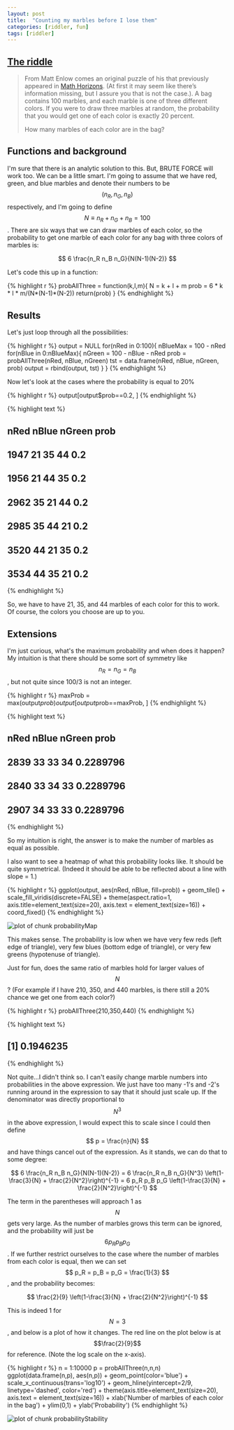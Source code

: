 ```yaml
---
layout: post
title:  "Counting my marbles before I lose them"
categories: [riddler, fun]
tags: [riddler]
---
```




## [The riddle](https://fivethirtyeight.com/features/can-you-count-your-marbles/)

> From Matt Enlow comes an original puzzle of his that previously appeared in [Math Horizons](http://digitaleditions.sheridan.com/publication/?i=648526&view=contentsBrowser). (At first it may seem like there’s information missing, but I assure you that is not the case.).  A bag contains 100 marbles, and each marble is one of three different colors. If you were to draw three marbles at random, the probability that you would get one of each color is exactly 20 percent.
>
> How many marbles of each color are in the bag?

## Functions and background

I'm sure that there is an analytic solution to this.  But, BRUTE FORCE will work too.  We can be a little smart.  I'm going to assume that we have red, green, and blue marbles and denote their numbers to be $$ (n_R, n_G, n_B) $$ respectively, and I'm going to define $$N \equiv n_R + n_G + n_B = 100$$.  There are six ways that we can draw marbles of each color, so the probability to get one marble of each color for any bag with three colors of marbles is:

$$
6 \frac{n_R n_B n_G}{N(N-1)(N-2)} 
$$

Let's code this up in a function:


{% highlight r %}
probAllThree = function(k,l,m){
    N = k + l + m
    prob = 6 * k * l * m/(N*(N-1)*(N-2))
    return(prob)
}
{% endhighlight %}

## Results

Let's just loop through all the possibilities:


{% highlight r %}
output = NULL
for(nRed in 0:100){
    nBlueMax = 100 - nRed
    for(nBlue in 0:nBlueMax){
        nGreen = 100 - nBlue - nRed
        prob = probAllThree(nRed, nBlue, nGreen)
        tst = data.frame(nRed, nBlue, nGreen, prob)
        output = rbind(output, tst)
    }
}
{% endhighlight %}

Now let's look at the cases where the probability is equal to 20%


{% highlight r %}
output[output$prob==0.2, ]
{% endhighlight %}



{% highlight text %}
##      nRed nBlue nGreen prob
## 1947   21    35     44  0.2
## 1956   21    44     35  0.2
## 2962   35    21     44  0.2
## 2985   35    44     21  0.2
## 3520   44    21     35  0.2
## 3534   44    35     21  0.2
{% endhighlight %}

So, we have to have 21, 35, and 44 marbles of each color for this to work.  Of course, the colors you choose are up to you.

## Extensions

I'm just curious, what's the maximum probability and when does it happen?  My intuition is that there should be some sort of symmetry like $$n_R = n_G = n_B$$, but not quite since 100/3 is not an integer.


{% highlight r %}
maxProb = max(output$prob)
output[output$prob==maxProb, ]
{% endhighlight %}



{% highlight text %}
##      nRed nBlue nGreen      prob
## 2839   33    33     34 0.2289796
## 2840   33    34     33 0.2289796
## 2907   34    33     33 0.2289796
{% endhighlight %}

So my intuition is right, the answer is to make the number of marbles as equal as possible.  

I also want to see a heatmap of what this probability looks like.  It should be quite symmetrical.  (Indeed it should be able to be reflected about a line with slope = 1.)


{% highlight r %}
ggplot(output, aes(nRed, nBlue, fill=prob)) + geom_tile() +
    scale_fill_viridis(discrete=FALSE) +
    theme(aspect.ratio=1, axis.title=element_text(size=20), axis.text = element_text(size=16)) + 
    coord_fixed()
{% endhighlight %}

![plot of chunk probabilityMap](/figure/2021-06-25-foundMarbles/probabilityMap-1.png)

This makes sense.  The probability is low when we have very few reds (left edge of triangle), very few blues (bottom edge of triangle), or very few greens (hypotenuse of triangle).

Just for fun, does the same ratio of marbles hold for larger values of $$N$$?  (For example if I have 210, 350, and 440 marbles, is there still a 20% chance we get one from each color?)


{% highlight r %}
probAllThree(210,350,440)
{% endhighlight %}



{% highlight text %}
## [1] 0.1946235
{% endhighlight %}

Not quite...I didn't think so.  I can't easily change marble numbers into probabilities in the above expression.  We just have too many -1's and -2's running around in the expression to say that it should just scale up.  If the denominator was directly proportional to $$N^3$$ in the above expression, I would expect this to scale since I could then define $$ p = \frac{n}{N} $$ and have things cancel out of the expression.  As it stands, we can do that to some degree:

$$
6 \frac{n_R n_B n_G}{N(N-1)(N-2)} = 6 \frac{n_R n_B n_G}{N^3} \left(1-\frac{3}{N} + \frac{2}{N^2}\right)^{-1}
    = 6 p_R p_B p_G \left(1-\frac{3}{N} + \frac{2}{N^2}\right)^{-1}
$$

The term in the parentheses will approach 1 as $$N$$ gets very large.  As the number of marbles grows this term can be ignored, and the probability will just be $$ 6 p_R p_B p_G $$.  If we further restrict ourselves to the case where the number of marbles from each color is equal, then we can set $$ p_R = p_B = p_G = \frac{1}{3} $$, and the probability becomes:

$$
\frac{2}{9} \left(1-\frac{3}{N} + \frac{2}{N^2}\right)^{-1}
$$

This is indeed 1 for $$N=3$$, and below is a plot of how it changes.  The red line on the plot below is at $$\frac{2}{9}$$ for reference.  (Note the log scale on the x-axis).


{% highlight r %}
n = 1:10000
p = probAllThree(n,n,n)
ggplot(data.frame(n,p), aes(n,p)) + geom_point(color='blue') + scale_x_continuous(trans='log10') +
    geom_hline(yintercept=2/9, linetype='dashed', color='red') + 
    theme(axis.title=element_text(size=20), axis.text = element_text(size=16)) + 
    xlab('Number of marbles of each color in the bag') + ylim(0,1) +
    ylab('Probability')
{% endhighlight %}

![plot of chunk probabilityStability](/figure/2021-06-25-foundMarbles/probabilityStability-1.png)

